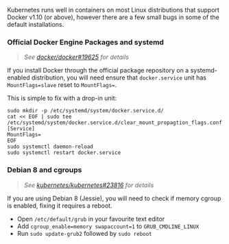 Kubernetes runs well in containers on most Linux distributions that support Docker v1.10 (or above), however there are a few small bugs in some of the default installations.

### Official Docker Engine Packages and systemd

> _See [docker/docker#19625][] for details_

If you install Docker through the official package repository on a systemd-enabled distribution, you will need ensure that `docker.service` unit has `MountFlags=slave` reset to `MountFlags=`.

This is simple to fix with a drop-in unit:

```
sudo mkdir -p /etc/systemd/system/docker.service.d/
cat << EOF | sudo tee /etc/systemd/system/docker.service.d/clear_mount_propagtion_flags.conf
[Service]
MountFlags=
EOF
sudo systemctl daemon-reload
sudo systemctl restart docker.service
```

### Debian 8 and cgroups

> _See [kubernetes/kubernetes#23816][] for details_

If you are using Debian 8 (Jessie), you will need to check if memory cgroup is enabled, fixing it requires a reboot.

  - Open `/etc/default/grub` in your favourite text editor
  - Add `cgroup_enable=memory swapaccount=1` to `GRUB_CMDLINE_LINUX`
  - Run `sudo update-grub2` followed by `sudo reboot`

[docker/docker#19625]: https://github.com/docker/docker/issues/19625#issuecomment-202168866
[kubernetes/kubernetes#23816]: https://github.com/Kubernetes/kubernetes/issues/23816
